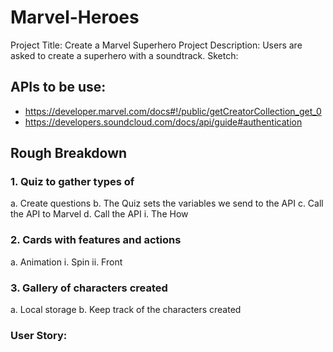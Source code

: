 # Marvel-Heroes

Project Title: Create a Marvel Superhero 
Project Description: Users are asked to create a superhero with a soundtrack. 
Sketch: 

## APIs to be use:
-	https://developer.marvel.com/docs#!/public/getCreatorCollection_get_0
-	https://developers.soundcloud.com/docs/api/guide#authentication

## Rough Breakdown 
### 1.	Quiz to gather types of 
a.	Create questions
b.	The Quiz sets the variables we send to the API 
c.	Call the API to Marvel 
d.	Call the API 
i.	The How 

 

### 2.	Cards with features and actions 
a.	Animation 
i.	Spin 
ii.	Front 

### 3.	Gallery of characters created 
a.	Local storage 
b.	Keep track of the characters created 

### User Story: 
